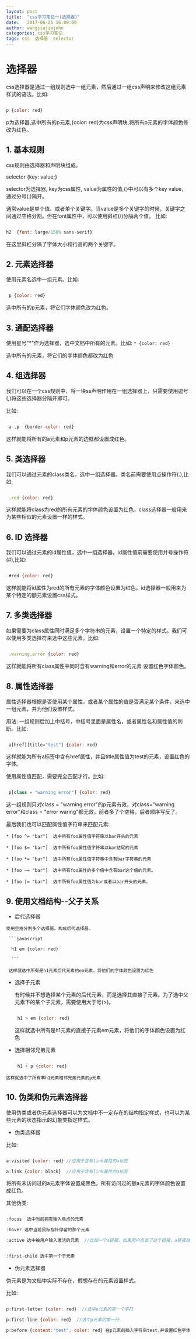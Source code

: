 ```yaml
---
layout: post
title:  "css学习笔记一(选择器)"
date:   2017-06-26 16:00:00
author: wangjiajiajohn
categories: css学习笔记
tags: css  选择器  selector
---
```


# 选择器

css选择器是通过一组规则选中一组元素，然后通过一组css声明来修改这组元素样式的语法。比如:

 ```javascript

 p {color: red}

 ```
p为选择器,选中所有的p元素,{color: red}为css声明块,将所有p元素的字体颜色修改为红色。


##  1. 基本规则

  css规则由选择器和声明块组成。

  selector {key: value;}

  selector为选择器, key为css属性, value为属性的值,{}中可以有多个key value，通过分号(;)隔开。

  通常value是单个值、或者单个关键字。当value是多个关键字的时候，关键字之间通过空格分割。但在font属性中，可以使用斜杠(/)分隔两个值。
  比如:

  ```javascript

  h2  {font: large/150% sans-serif}

  ```
  在这里斜杠分隔了字体大小和行高的两个关键字。



## 2. 元素选择器

使用元素名选中一组元素。比如:

```javascript

 p {color: red}

```
选中所有的p元素，将它们字体颜色改为红色。

## 3.  通配选择器

  使用星号"*"作为选择器，选中文档中所有的元素。比如: `* {color: red}`

  选中所有的元素，将它们的字体颜色都改为红色

## 4. 组选择器

我们可以在一个css规则中，将一块ss声明作用在一组选择器上，只需要使用逗号(,)将这些选择器分隔开即可。

比如:

```javascript

 a ,p  {border-color: red}

```

这样就能将所有的a元素和p元素的边框都设置成红色。


## 5. 类选择器

我们可以通过元素的class类名，选中一组选择器。类名前需要使用点操作符(.),比如:

```javascript

 .red {color: red}

```

这样就能将class为red的所有元素的字体颜色设置为红色。class选择器一般用来为某些相似的元素设置一样的样式。

## 6. ID 选择器

我们可以通过元素的id属性值，选中一组选择器。id属性值前需要使用井号操作符(#),比如:

```javascript

 #red {color: red}

```

这样就能将id属性为red的所有元素的字体颜色设置为红色。id选择器一般用来为某个特定的额元素设置css样式。

## 7. 多类选择器

如果需要为class属性同时满足多个字符串的元素，设置一个特定的样式。我们可以使用多类选择符来选中这些元素。比如:

```javascript

 .warning.error {color: red}

```

这样就能将所有class属性中同时含有warning和error的元素 设置红色字体颜色。


## 8. 属性选择器

属性选择器根据是否使用某个属性，或者某个属性的值是否满足某个条件，来选中一组元素，并为他们设置样式。

用法: 一组规则后加上中括号，中括号里面是属性名，或者属性名和属性值的判断。比如:

```javascript

 a[href][title="test"] {color: red} 

```
这样就能为所有a标签中含有href属性，并且title属性值为test的元素，设置红色的字体。

使用属性值匹配，需要完全匹配才行。比如:

```javascript

 p[class = "warning error"] {color: red} 

```
这一组规则只对class = "warning error"的p元素有效，对class="warning  error"和class = "error waring"都无效。前者多了个空格，后者顺序写反了。


最后我们也可以匹配属性值字符串来匹配元素:

    * [foo ^= "bar"]  选中所有foo属性值字符串以bar开头的元素

    * [foo $= "bar"]  选中所有foo属性值字符串以bar结尾的元素

    * [foo *= "bar"]  选中所有foo属性值字符串中含有bar字符串的元素

    * [foo ~= "bar"]  选中所有foo属性的多个值中含有bar这个值的元素。

    * [foo |= "bar"]  选中所有foo属性值为bar或者以bar开头的元素。


## 9. 使用文档结构--父子关系

   * 后代选择器

    使用空格分割多个选择器，构成后代选择器.

     ```javascript

      h1 em {color: red}

      ```

     这样就选中所有是h1元素后代元素的em元素，将他们的字体颜色设置为红色
 
   * 选择子元素

     有时候并不想选择某个元素的后代元素，而是选择其直接子元素。为了选中父元素下的某个子元素，需要使用大于号(>)。

     ```javascript

      h1 > em {color: red}

      ```

     这样就选中所有是h1元素的直接子元素em元素，将他们的字体颜色设置为红色

   * 选择相邻兄弟元素


     ```javascript

      h1 + p {color: red}

      ```

    这样就选中了所有事h1元素相邻兄弟元素的p元素


## 10. 伪类和伪元素选择器

使用伪类或者伪元素选择器可以为文档中不一定存在的结构指定样式，也可以为某些元素的状态指示的幻象类指定样式。

  * 伪类选择器

   比如:

   ```javascript

   a:visited {color: red} //应用于含有link属性的a标签

   a:link {color: black}  //应用于含有link属性的a标签


   ```

   将所有未访问过的a元素字体设置成黑色。所有访问过的额a元素的字体颜色设置成红色。

  其他伪类:

  ```javascript

  :focus  选中当前拥有输入焦点的元素

  :hover 选中当前鼠标指针停留的那个元素

  :active 选中被用户输入激活的元素  //比如一个a链接，如果用户点击了这个链接，a链接就处于active状态.


  :first-child 选中第一个子元素

  ```

  * 伪元素选择器

  伪元素是为文档中实际不存在，假想存在的元素设置样式。

  比如:

  ```javascript

  p:first-letter {color: red}  //选中p元素的第一个字符

  p:first-line {color: red}  //选中p元素的第一行

  p:before {content:"test"; color: red} 在p元素前插入字符串test,并设置红色字体


  ```

